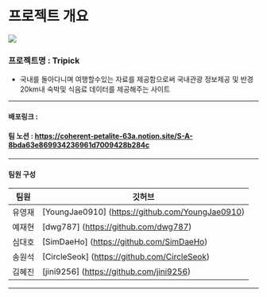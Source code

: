 
# 프로젝트 개요

![](https://velog.velcdn.com/images/jini9256/post/bcee838d-befd-41b1-8c2f-db0c4fda1b00/image.png)


### 프로젝트명 : Tripick

 - 국내를 돌아다니며 여행할수있는 자료를 제공함으로써 국내관광 정보제공 및 반경20km내 숙박및 식음료 데이터를 제공해주는 사이트

---

#### 배포링크 :
#### 팀 노션 : https://coherent-petalite-63a.notion.site/S-A-8bda63e869934236961d7009428b284c

---

#### 팀원 구성

|**팀원**|**깃허브**|
|---|---|
|유영재|[YoungJae0910] (https://github.com/YoungJae0910)|
|예재현|[dwg787] (https://github.com/dwg787)|
|심대호|[SimDaeHo] (https://github.com/SimDaeHo)|
|송원석|[CircleSeok] (https://github.com/CircleSeok)|
|김혜진|[jini9256] (https://github.com/jini9256)|

---



 
 

